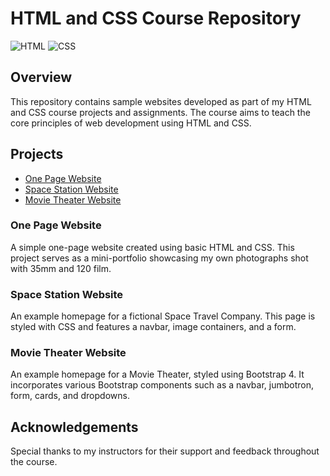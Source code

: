 # HTML and CSS Course Repository

![HTML](https://img.shields.io/badge/HTML-5-orange)
![CSS](https://img.shields.io/badge/CSS-3-blue)

## Overview
This repository contains sample websites developed as part of my HTML and CSS course projects and assignments. The course aims to teach the core principles of web development using HTML and CSS.

## Projects

- [One Page Website](https://github.com/kevinguarnes/HTML-and-CSS-Projects/blob/2c0f59ad3d55f81141261cb1da5ae685845c0cfb/One-Page%20Website/one_page_website.html)
- [Space Station Website](https://github.com/kevinguarnes/HTML-and-CSS-Projects/blob/2c0f59ad3d55f81141261cb1da5ae685845c0cfb/Project/index.html)
- [Movie Theater Website](https://github.com/kevinguarnes/HTML-and-CSS-Projects/blob/2c0f59ad3d55f81141261cb1da5ae685845c0cfb/bootstrap4_project/academy_cinemas.html)

### One Page Website
A simple one-page website created using basic HTML and CSS. This project serves as a mini-portfolio showcasing my own photographs shot with 35mm and 120 film.

### Space Station Website
An example homepage for a fictional Space Travel Company. This page is styled with CSS and features a navbar, image containers, and a form.

### Movie Theater Website
An example homepage for a Movie Theater, styled using Bootstrap 4. It incorporates various Bootstrap components such as a navbar, jumbotron, form, cards, and dropdowns.

## Acknowledgements
Special thanks to my instructors for their support and feedback throughout the course.
